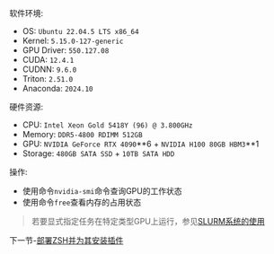 软件环境:
* OS: `Ubuntu 22.04.5 LTS x86_64`
* Kernel: `5.15.0-127-generic`
* GPU Driver: `550.127.08`
* CUDA: `12.4.1`
* CUDNN: `9.6.0`
* Triton: `2.51.0`
* Anaconda: `2024.10`

硬件资源:
* CPU: `Intel Xeon Gold 5418Y (96) @ 3.800GHz`
* Memory: `DDR5-4800 RDIMM 512GB`
* GPU: `NVIDIA GeForce RTX 4090`\**6 + `NVIDIA H100 80GB HBM3`\**1
* Storage: `480GB SATA SSD` + `10TB SATA HDD`

操作:
* 使用命令`nvidia-smi`命令查询GPU的工作状态
* 使用命令`free`查看内存的占用状态

> 若要显式指定任务在特定类型GPU上运行，参见[SLURM系统的使用](https://github.com/alkalimc/H100-Server-Guidebook/blob/main/chapter/general/slurm.md)

下一节-[部署ZSH并为其安装插件](https://github.com/alkalimc/H100-Server-Guidebook/blob/main/chapter/general/zsh.md)
